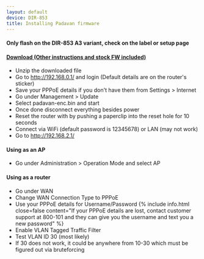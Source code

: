 ```yaml
---
layout: default
device: DIR-853
title: Installing Padavan firmware
---
```


#### Only flash on the DIR-853 **A3** variant, check on the label or setup page
#### [Download (Other instructions and stock FW included)](https://drive.google.com/file/d/10bCdIpR32BZGce-gD4Kt2I-2Yhs-5cFP/view?usp=sharing)

- Unzip the downloaded file
- Go to http://192.168.0.1/ and login (Default details are on the router's sticker)
- Save your PPPoE details if you don't have them from Settings > Internet
- Go under Management > Update
- Select padavan-enc.bin and start
- Once done disconnect everything besides power
- Reset the router with by pushing a paperclip into the reset hole for 10 seconds
- Connect via WiFi (default password is 12345678) or LAN (may not work)
- Go to http://192.168.2.1/

#### Using as an AP
- Go under Administration > Operation Mode and select AP

#### Using as a router
- Go under WAN
- Change WAN Connection Type to PPPoE
- Use your PPPoE details for Username/Password
  {% include info.html close=false content="If your PPPoE details are lost, contact customer support at 800-101 and they can give you the username and text you a new password" %}
- Enable VLAN Tagged Traffic Filter
- Test VLAN ID 30 (most likely)
- If 30 does not work, it could be anywhere from 10-30 which must be figured out via bruteforcing